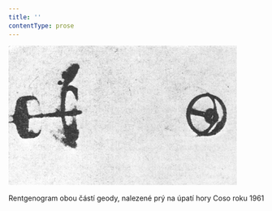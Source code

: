 ```yaml
---
title: ''
contentType: prose
---
```


![017.jpg](./resources/017_fmt.jpeg)

Rentgenogram obou částí geody, nalezené prý na úpatí hory Coso roku 1961
